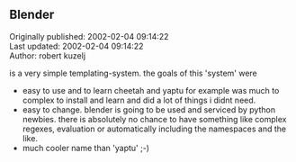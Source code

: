 ## Blender  
Originally published: 2002-02-04 09:14:22  
Last updated: 2002-02-04 09:14:22  
Author: robert kuzelj  
  
is a very simple templating-system.
the goals of this 'system' were
- easy to use and to learn
  cheetah and yaptu for example was much to complex to
  install and learn and did a lot of things i didnt need.
- easy to change.
  blender is going to be used and serviced by python newbies.
  there is absolutely no chance to have something like
  complex regexes, evaluation or automatically including
  the namespaces and the like.
- much cooler name than 'yaptu' ;-)